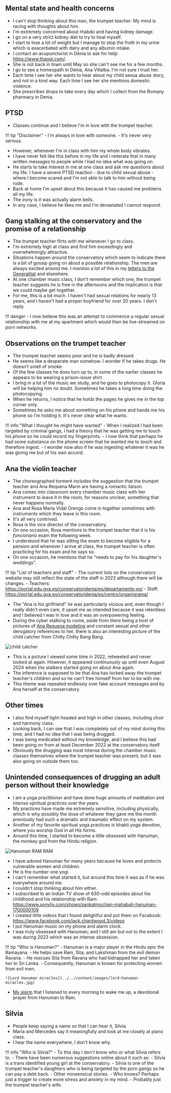 ## Mental state and health concerns

- I can't stop thinking about this man, the trumpet teacher. My mind is racing with thoughts about him.
- I'm extremely concerned about rhabdo and having kidney damage.
- I go on a very strict kidney diet to try to heal myself.
- I start to lose a lot of weight but I manage to stop the froth in my urine which is exacerbated with dairy and any albumin intake.
- I contact an acupuncturist in Dénia to ask for help: https://www.thaoqi.com/.
- She is not back in town until May so she can't see me for a few months.
- I go to see a homeopath in Dénia, Ana Villalba. I'm not sure I trust her.
- Each time I see her she wants to hear about my child sexua abuse story, and not in a kind way. Each time I see her she mentions domestic violence.
- She prescribes drops to take every day which I collect from the Romany pharmacy in Denia.

## PTSD

- Classes continue and I believe I'm in love with the trumpet teacher.

!!! tip "Disclaimer"
    - I'm always in love with someone.
    - It's never very serious.

- However, whenever I'm in class with him my whole body vibrates. 
- I have never felt like this before in my life and I reiterate that in many written messages to people while I had no idea what was going on. 
- He starts to take interest in me at one class and ask me questions about my life. I have a severe PTSD reaction - due to child sexual abuse - where I become scared and I'm not able to talk to him without being rude.
- Back at home I'm upset about this because it has caused me problems all my life.
- The irony is it was actually alarm bells.
- In any case, I believe he likes me and I'm devastated I cannot respond.

## Gang stalking at the conservatory and the promise of a relationship

- The trumpet teacher flirts with me whenever I go to class.
- I'm extremely high at class and find him exceedingly and overwhelmingly attractive.
- Situations happen around the conservatory which seem to indicate there is a bit of gossip going on about a possible relationship. The men are always excited around me. I mention a lot of this in my [letters to the Generalitat](october.md#first-letter-to-the-generalitat) and elsewhere.
- At one chamber music class, I don't remember which one, the trumpet teacher suggests he is free in the afternoons and the implication is that we could maybe get together.
- For me, this is a bit much. I haven't had sexual relations for nearly 13 years, and I haven't had a proper boyfriend for over 20 years. I don't reply.

!!! danger
    - I now believe this was an attempt to commence a regular sexual relationship with me at my apartment which would then be live-streamed on porn networks.

## Observations on the trumpet teacher

- The trumpet teacher seems poor and he is badly dressed.
- He seems like a desperate man somehow. I wonder if he takes drugs. He doesn't smell of smoke.
- Of the few classes he does turn up to, in some of the earlier classes he appears to be wearing a prison-issue shirt.
- I bring in a lot of the music we study, and he goes to photocopy it. Gloria will be helping him no doubt. Sometimes he takes a long time doing the photocopying.
- When he returns, I notice that he holds the pages he gives me in the top corner only.
- Sometimes he asks me about something on his phone and hands me his phone so I'm holding it. It's never clear what he wants.

!!! info "What I thought he might have wanted"
    - When I realized I had been targeted by criminal gangs, I had a theory that he was getting me to touch his phone so he could record my fingerprints.
    - I now think that perhaps he had some substance on the phone screen that he wanted me to touch and therefore ingest.
    - I wonder now also if he was ingesting whatever it was he was giving me but of his own accord.

## Ana the violin teacher

- The choreographed torment includes the suggestion that the trumpet teacher and Ana Requena Marín are having a romantic liaison.
- Ana comes into classroom every chamber music class with her instrument to leave it in the room, for reasons unclear, something that never happens normally.
- Ana and Rosa María Vidal Orengo come in together sometimes with instruments which they leave in this room.
- It's all very contrived.
- Rosa is the vice director of the conservatory.
- On one occasion, Rosa mentions to the trumpet teacher that it is his *funcionario* exam the following week.
- I understood that he was sitting the exam to become eligible for a pension and whenever I arrive at class, the trumpet teacher is often practicing for his exam and he says so.
- On one occasion, he mentions that he "needs to pay for his daughter's weddings".

!!! tip "List of teachers and staff"
    - The current lists on the conservatory website may still reflect the state of the staff in 2023 although there will be changes.
        - Teachers: https://portal.edu.gva.es/conservatoridenia/es/departaments-es/
        - Staff: https://portal.edu.gva.es/conservatoridenia/es/centro/organigrama/

- The "Ana is his girlfriend" lie was particularly vicious and, even though I really didn't even care, it upset me as intended because it was relentless and I believed I was in love and it was an overpowering feeling.
- During the cyber stalking to come, aside from there being a host of pictures of [Ana Requena modeling](../../content/images/fake-accounts/GZ69WCMXQAEQdzB.png) and constant sexual and other derogatory references to her, there is also an interesting picture of the child catcher from Chitty Chitty Bang Bang.

![child catcher](../../content/images/ana-children.png)

- This is a picture I viewed some time in 2022, retweeted and never looked at again. However, it appeared continuously up until even August 2024 when the stalkers started going on about Ana again.
- The inference is supposed to be that Ana has locked away the trumpet teacher's children and so he can't free himself from her to be with me.
- This theme was repeated endlessly over fake account messages and by Ana herself at the conservatory.

## Other times

- I also find myself light-headed and high in other classes, including choir and harmony class.
- Looking back, I can see that I was completely out of my mind during this time, and I had no idea that I was being drugged.
- I was being medicated without my knowledge, and I believe this had been going on from at least December 2022 at the conservatory itself.
- Obviously the drugging was most intense during the chamber music classes themselves where the trumpet teacher was present, but it was also going on outside them too.

## Unintended consequences of drugging an adult person without their knowledge

- I am a yoga practitioner and have done huge amounts of meditation and intense spiritual practices over the years.
- My practices have made me extremely sensitive, including physically, which is why possibly the dose of whatever they gave me the month previously had such a dramatic and traumatic effect on my system.
- Another of my favorite spiritual yoga practices is bhakti yoga devotion, where you worship God in all His forms.
- Around this time, I started to become a little obsessed with Hanuman, the monkey god from the Hindu religion.

![Hanuman RAM RAM](../../content/images/hanuman.jpg)

- I have adored Hanuman for many years because he loves and protects vulnerable women and children.
- He is the number one yogi.
- I can't remember what started it, but around this time it was as if he was everywhere around me. 
- I couldn't stop thinking about him either.
- I subscribed to an Indian TV show of 630-odd episodes about his childhood and his relationship with Ram: https://www.sonyliv.com/shows/sankatmochan-mahabali-hanuman-1700000109
- I created little videos that I found delightful and put them on Facebook: https://www.facebook.com/jack.chardwood.3/videos
- I put Hanuman music on my phone and alarm clock.
- I was truly obsessed with Hanuman; and I still am but not to the extent I was during 2023 which was an intense obsession.

!!! tip "Who is Hanuman?"
    - Hanuman is a major player in the Hindu epic the Ramayana.
    - He helps save Ram, Sita, and Lakshman from the evil demon Ravana.
    - He rescues Sita from Ravana who had kidnapped her and taken her to Sri Lanka.
    - Consequently, Hanuman is known for protecting women from evil men.

    ![Lord Hanuman miracles](../../content/images/lord-hanuman-miracles.jpg)

- [My alarm](https://drive.google.com/file/d/10Fohbs4oCy6qU2rnG40F3blPJ6TheJL9/view?usp=sharing) that I listened to every morning to wake me up, a devotional prayer from Hanuman to Ram.

## Silvia

- People keep saying a name so that I can hear it, Silvia.
- Maria and Mercedes say it meaningfully and look at me closely at piano class.
- I hear the name everywhere, I don't know why.

!!! info "Who is Silvia?"
    - To this day I don't know who or what Silvia refers to.
    - There have been numerous suggestions online about it such as:
        - Silvia is a trans identified young girl at the conservatory.
        - Silvia is one of the trumpet teacher's daughters who is being targeted by the porn gangs so he can pay a debt back.
        - Other nonsensical stories.
        - Who knows? Perhaps just a trigger to create more stress and anxiety in my mind. 
        - Probably just the trumpet teacher's wife.


